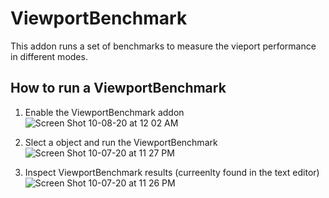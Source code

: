 # ViewportBenchmark
This addon runs a set of benchmarks to measure the vieport performance in different modes.

## How to run a ViewportBenchmark
1. Enable the ViewportBenchmark addon
![Screen Shot 10-08-20 at 12 02 AM](https://user-images.githubusercontent.com/1472884/95392791-ae5ad780-08f9-11eb-865f-6ef2802f420c.PNG)

2. Slect a object and run the ViewportBenchmark 
![Screen Shot 10-07-20 at 11 27 PM](https://user-images.githubusercontent.com/1472884/95392677-76ec2b00-08f9-11eb-8b7e-a5732b3d45f1.PNG)

3. Inspect ViewportBenchmark results 
(curreenlty found in the text editor)
![Screen Shot 10-07-20 at 11 26 PM](https://user-images.githubusercontent.com/1472884/95392681-781d5800-08f9-11eb-9d58-c876d1cab36e.PNG)
